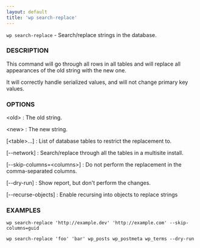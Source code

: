 ```yaml
---
layout: default
title: 'wp search-replace'
---
```


`wp search-replace` - Search/replace strings in the database.

### DESCRIPTION

This command will go through all rows in all tables and will replace all
appearances of the old string with the new one.

It will correctly handle serialized values, and will not change primary key values.

### OPTIONS

&lt;old&gt;
: The old string.

&lt;new&gt;
: The new string.

[&lt;table&gt;...]
: List of database tables to restrict the replacement to.

[\--network]
: Search/replace through all the tables in a multisite install.

[\--skip-columns=&lt;columns&gt;]
: Do not perform the replacement in the comma-separated columns.

[\--dry-run]
: Show report, but don't perform the changes.

[\--recurse-objects]
: Enable recursing into objects to replace strings

### EXAMPLES

    wp search-replace 'http://example.dev' 'http://example.com' --skip-columns=guid

    wp search-replace 'foo' 'bar' wp_posts wp_postmeta wp_terms --dry-run

